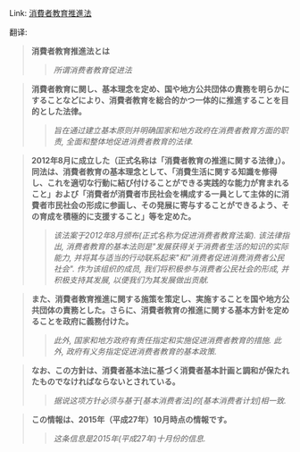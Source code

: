 Link: [消費者教育推進法](https://www.shiruporuto.jp/public/data/vocabulary/yogo/s/shohisha_kyoiku_suishin_ho.html)

翻译:
> **消費者教育推進法とは**
>> *所谓消费者教育促进法*

> **消費者教育に関し、基本理念を定め、国や地方公共団体の責務を明らかにすることなどにより、消費者教育を総合的かつ一体的に推進することを目的とした法律。**
>> *旨在通过建立基本原则并明确国家和地方政府在消费者教育方面的职责, 全面和整体地促进消费者教育的法律.*

> **2012年8月に成立した（正式名称は「消費者教育の推進に関する法律」）。同法は、消費者教育の基本理念として、「消費生活に関する知識を修得し、これを適切な行動に結び付けることができる実践的な能力が育まれること」および「消費者が消費者市民社会を構成する一員として主体的に消費者市民社会の形成に参画し、その発展に寄与することができるよう、その育成を積極的に支援すること」等を定めた。**
>> *该法案于2012年8月颁布(正式名称为促进消费者教育法案). 该法律指出, 消费者教育的基本法则是"发展获得关于消费者生活的知识的实际能力, 并将其与适当的行动联系起来"和"消费者促进消费消费者公民社会". 作为该组织的成员, 我们将积极参与消费者公民社会的形成, 并积极支持其发展, 以便我们为其发展做出贡献.*

> **また、消費者教育推進に関する施策を策定し、実施することを国や地方公共団体の責務とした。さらに、消費者教育の推進に関する基本方針を定めることを政府に義務付けた。**
>> *此外, 国家和地方政府有责任指定和实施促进消费者教育的措施. 此外, 政府有义务指定促进消费者教育的基本政策.*

> **なお、この方針は、消費者基本法に基づく消費者基本計画と調和が保たれたものでなければならないとされている。**
>> *据说这项方针必须与基于[基本消费者法]的[基本消费者计划]相一致.*

> **この情報は、2015年（平成27年）10月時点の情報です。**
>> *这条信息是2015年(平成27年)十月份的信息.*
